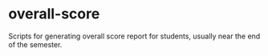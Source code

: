 # overall-score
Scripts for generating overall score report for students, usually near the end of the semester.
